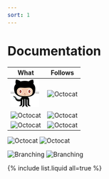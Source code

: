 ```yaml
---
sort: 1
---
```

# Documentation

| What    | Follows  |
| ------- | -------- |
| ![Octocat](../images/octocat.png) | ![Octocat](https://github.githubassets.com/images/icons/emoji/octocat.png) |
| ![Octocat](https://github.githubassets.com/images/icons/emoji/octocat.png) | ![Octocat](https://github.githubassets.com/images/icons/emoji/octocat.png) |
| ![Octocat](https://github.githubassets.com/images/icons/emoji/octocat.png) | ![Octocat](https://github.githubassets.com/images/icons/emoji/octocat.png) |

![Octocat](https://github.githubassets.com/images/icons/emoji/octocat.png) ![Octocat](https://github.githubassets.com/images/icons/emoji/octocat.png)

![Branching](https://guides.github.com/activities/hello-world/branching.png) ![Branching](https://guides.github.com/activities/hello-world/branching.png)

{% include list.liquid all=true %}
